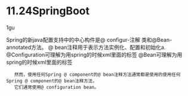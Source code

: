 # 11.24SpringBoot

 1gu

Spring的新java配置支持中的中心构件是@ configur-注解
   类和@Bean-annotated方法。
       @ bean注释用于表示方法实例化、配置和初始化a.
       @Configuration可理解为用spring的时候xml里面的<beans>标签
       @Bean可理解为用spring的时候xml里面的<bean>标签
       
       然而，使用任何Spring @ component的@ bean注释方法通常都是使用的使用任何Spring @ component的@ bean注释方法，
       它们通常使用@ configuration bean。
     
